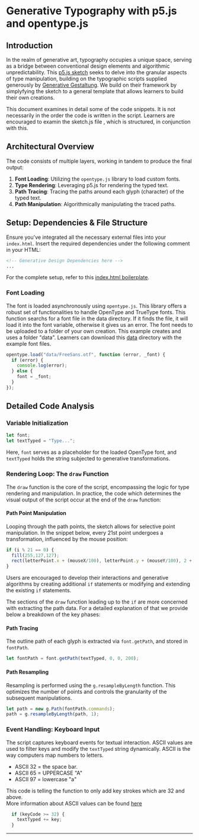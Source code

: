 # Generative Typography with p5.js and opentype.js

## Introduction

In the realm of generative art, typography occupies a unique space, serving as a bridge between conventional design elements and algorithmic unpredictability. This [p5.js sketch](https://github.com/creativetechnologylab/interactive-typography-p5/blob/main/sketch.js) seeks to delve into the granular aspects of type manipulation, building on the typographic scripts supplied generously by [Generative Gestaltung](http://www.generative-gestaltung.de/2/). We build on their framework by simplyfying the sketch to a general template that allows learners to build their own creations.

This document examines in detail some of the code snippets. It is not necessarily in the order the code is written in the script. Learners are encouraged to examin the sketch.js file , which is structured, in conjunction with this. 


## Architectural Overview

The code consists of multiple layers, working in tandem to produce the final output:

1. **Font Loading**: Utilizing the `opentype.js` library to load custom fonts.
2. **Type Rendering**: Leveraging p5.js for rendering the typed text.
3. **Path Tracing**: Tracing the paths around each glyph (character) of the typed text.
4. **Path Manipulation**: Algorithmically manipulating the traced paths.

## Setup: Dependencies & File Structure

Ensure you've integrated all the necessary external files into your `index.html`. Insert the required dependencies under the following comment in your HTML:

```html
<!-- Generative Design Dependencies here -->
...
```

For the complete setup, refer to this [index.html boilerplate](https://github.com/creativetechnologylab/interactive-typography-p5/blob/main/index.html).

### Font Loading

The font is loaded asynchronously using `opentype.js`. This library offers a robust set of functionalities to handle OpenType and TrueType fonts.
This function searchs for a font file in the data directory. If it finds the file, it will load it into the font variable, otherwise it gives us an error. 
The font needs to be uploaded to a folder of your own creation. This example creates and uses a folder "data". Learners can download this [data](https://github.com/creativetechnologylab/interactive-typography-opentype-p5/tree/main/data) directory with the example font files.

```javascript
opentype.load("data/FreeSans.otf", function (error, _font) {
  if (error) {
    console.log(error);
  } else {
    font = _font;
  }
});
```

## Detailed Code Analysis

### Variable Initialization

```javascript
let font;
let textTyped = "Type...";
```

Here, `font` serves as a placeholder for the loaded OpenType font, and `textTyped` holds the string subjected to generative transformations.



### Rendering Loop: The `draw` Function

The `draw` function is the core of the script, encompassing the logic for type rendering and manipulation. In practice, the code which determines the visual output of the script occur at the end of the `draw` function:

#### Path Point Manipulation

Looping through the path points, the sketch allows for selective point manipulation. In the snippet below, every 21st point undergoes a transformation, influenced by the mouse position:

```javascript
if (i % 21 == 0) {
  fill(255,127,127);
  rect(letterPoint.x + (mouseX/100), letterPoint.y + (mouseY/100), 2 + (mouseX/10), 2 + (mouseY/10));
}
```
Users are encouraged to develop their interactions and generative algorithms by creating additional `if` statements or modifying and extending the existing `if` statements.

The sections of the `draw` function leading up to the `if` are more concerned with extracting the path data. For a detailed explanation of that we provide below a breakdown of the key phases:

#### Path Tracing

The outline path of each glyph is extracted via `font.getPath`, and stored in `fontPath`.

```javascript
let fontPath = font.getPath(textTyped, 0, 0, 200);
```

#### Path Resampling

Resampling is performed using the `g.resampleByLength` function. This optimizes the number of points and controls the granularity of the subsequent manipulations.

```javascript
let path = new g.Path(fontPath.commands);
path = g.resampleByLength(path, 1);
```



### Event Handling: Keyboard Input

The script captures keyboard events for textual interaction. ASCII values are used to filter keys and modify the `textTyped` string dynamically.
ASCII is the way computers map numbers to letters.  
- ASCII 32 = the space bar.
- ASCII 65 = UPPERCASE "A"
- ASCII 97 = lowercase "a"
  
This code is telling the function to only add key strokes which are 32 and above.  
More information about ASCII values can be found [here](https://theasciicode.com.ar/)

```javascript
  if (keyCode >= 32) {
    textTyped += key;
  }
```

---

